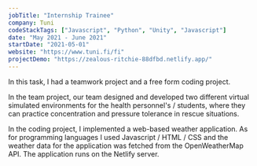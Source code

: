```yaml
---
jobTitle: "Internship Trainee"
company: Tuni
codeStackTags: ["Javascript", "Python", "Unity", "Javascript"]
date: "May 2021 - June 2021"
startDate: "2021-05-01"
website: "https://www.tuni.fi/fi"
projectDemo: "https://zealous-ritchie-88dfbd.netlify.app/"
---
```


In this task, I had a teamwork project and a free form coding project.

In the team project, our team designed and developed two different virtual simulated environments for the health personnel's / students, where they can practice concentration and pressure tolerance in rescue situations.

In the coding project, I implemented a web-based weather application. As for programming languages I used Javascript / HTML / CSS and the weather data for the application was fetched from the OpenWeatherMap API. The application runs on the Netlify server.
